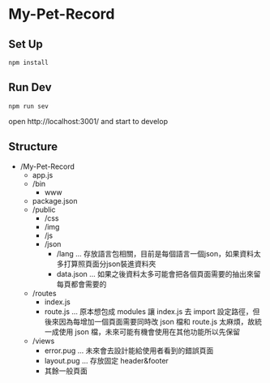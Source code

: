 # My-Pet-Record

## Set Up
```
npm install
```
## Run Dev
```
npm run sev
```
open http://localhost:3001/ and start to develop
## Structure

* /My-Pet-Record
    * app.js
    * /bin
        * www
    * package.json
    * /public
        * /css
        * /img
        * /js
        * /json
        	* /lang ... 存放語言包相關，目前是每個語言一個json，如果資料太多打算照頁面分json裝進資料夾
        	* data.json ... 如果之後資料太多可能會把各個頁面需要的抽出來留每頁都會需要的
    * /routes
        * index.js
        * route.js ... 原本想包成 modules 讓 index.js 去 import 設定路徑，但後來因為每增加一個頁面需要同時改 json 檔和 route.js 太麻煩，故統一成使用 json 檔，未來可能有機會使用在其他功能所以先保留
    * /views
        * error.pug ... 未來會去設計能給使用者看到的錯誤頁面
        * layout.pug ... 存放固定 header&footer
        * 其餘一般頁面